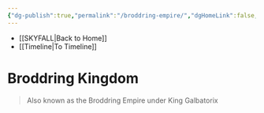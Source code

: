 ```yaml
---
{"dg-publish":true,"permalink":"/broddring-empire/","dgHomeLink":false,"dgPassFrontmatter":false}
---
```


- [[SKYFALL|Back to Home]]
- [[Timeline|To Timeline]]

# Broddring Kingdom
>Also known as the Broddring Empire under King Galbatorix



